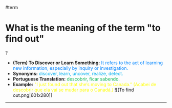 #term

# What is the meaning of the term "to find out"
?
* **(Term) To Discover or Learn Something:** <span style="color:rgb(0, 132, 255)">It refers to the act of learning new information, especially by inquiry or investigation.</span>
* **Synonyms:** <span style="color:rgb(0, 176, 240)">discover, learn, uncover, realize, detect.</span>
* **Portuguese Translation:** <span style="color:rgb(0, 176, 80)">descobrir, ficar sabendo.</span>
* **Example:** <span style="color:rgb(255, 255, 0)">"I just found out that she’s moving to Canada." (Acabei de descobrir que ela vai se mudar para o Canadá.)</span>
![[To find out.png|601x280]]
---
<!--SR:!2025-08-12,42,290-->